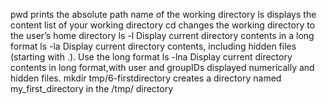 pwd prints the absolute path name of the working directory
ls displays the content list of your working directory
cd changes the working directory to the user’s home directory
ls -l Display current directory contents in a long format
ls -la Display current directory contents, including hidden files (starting with .). Use the long format
ls -lna Display current directory contents in long format,with user and groupIDs displayed numerically and hidden files.
mkdir tmp/6-firstdirectory creates a directory named my_first_directory in the /tmp/ directory
